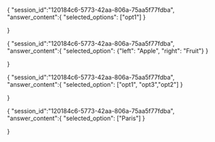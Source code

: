 {
"session_id":"120184c6-5773-42aa-806a-75aa5f77fdba",
"answer_content":{
"selected_options": ["opt1"]
}

}

{
"session_id":"120184c6-5773-42aa-806a-75aa5f77fdba",
"answer_content":{
"selected_option": {"left": "Apple", "right": "Fruit"}
}

}

{
"session_id":"120184c6-5773-42aa-806a-75aa5f77fdba",
"answer_content":{
"selected_option": ["opt1", "opt3","opt2"]
}

}

{
"session_id":"120184c6-5773-42aa-806a-75aa5f77fdba",
"answer_content":{
"selected_option": ["Paris"]
}

}
